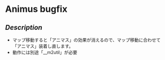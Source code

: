 # Animus bugfix
## *Description*
* マップ移動すると「アニマス」の効果が消えるので、マップ移動に合わせて「アニマス」装着し直します。
* 動作には別途「__m2util」が必要
